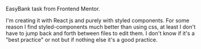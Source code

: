 EasyBank task from Frontend Mentor.

I'm creating it with React js and purely with styled components. For some reason I find styled-components much better
than using css, at least I don't have to jump back and forth between files to edit them. I don't know if it's a "best practice"
or not but if nothing else it's a good practice.